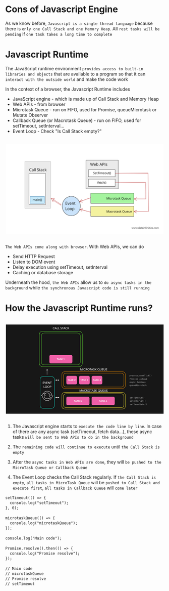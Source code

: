 # Cons of Javascript Engine

As we know before, `Javascript is a single thread language` because there is `only one Call Stack and one Memory Heap`. All `rest tasks will be pending` if `one task takes a long time to complete`

# Javascript Runtime

The JavaScript runtime environment `provides access to built-in libraries and objects` that are available to a program so that it can `interact with the outside world` and make the code work

In the context of a browser, the Javascript Runtime includes

- JavaScript engine - which is made up of Call Stack and Memory Heap
- Web APIs - from browser
- Microtask Queue - run on FIFO, used for Promise, queueMicrotask or Mutate Observer
- Callback Queue (or Macrotask Queue) - run on FIFO, used for setTimeout, setInterval...
- Event Loop - Check "Is Call Stack empty?"

<br>
<img src="./Assets/javascript-runtime.png" width="500" style="display: block; margin: 0 auto" />
<br>

`The Web APIs come along with browser`. With Web APIs, we can do

- Send HTTP Request
- Listen to DOM event
- Delay execution using setTimeout, setInterval
- Caching or database storage

Underneath the hood, `the Web APIs` allow us to `do async tasks in the background` while `the synchronous Javascript code is still running`

# How the Javascript Runtime runs?

<br>
<img src="./Assets/javascript-runtime-works.gif" width="500" style="display: block; margin: 0 auto" />
<br>

1. The Javascript engine starts to `execute the code line by line`. In case of there are any async task (setTimeout, fetch data...), these async tasks `will be sent to Web APIs to do in the background`

2. The `remaining code will continue to execute` until `the Call Stack is empty`

3. After the `async tasks in Web APIs are done`, they will `be pushed to the MicroTask Queue or Callback Queue`

4. The Event Loop checks the Call Stack regularly. If `the Call Stack is empty`, `all tasks in MicroTask Queue` will be `pushed to Call Stack and execute first`, `all tasks in Callback Queue` will `come later`

```
setTimeout(() => {
  console.log("setTimeout");
}, 0);

microtaskQueue(() => {
  console.log("microtaskQueue");
});

console.log("Main code");

Promise.resolve().then(() => {
  console.log("Promise resolve");
});

// Main code
// microtaskQueue
// Promise resolve
// setTimeout
```
